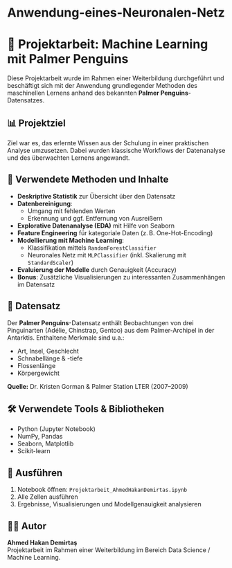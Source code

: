 # Anwendung-eines-Neuronalen-Netz

# 🐧 Projektarbeit: Machine Learning mit Palmer Penguins

Diese Projektarbeit wurde im Rahmen einer Weiterbildung durchgeführt und beschäftigt sich mit der Anwendung grundlegender Methoden des maschinellen Lernens anhand des bekannten **Palmer Penguins**-Datensatzes.

## 📊 Projektziel

Ziel war es, das erlernte Wissen aus der Schulung in einer praktischen Analyse umzusetzen. Dabei wurden klassische Workflows der Datenanalyse und des überwachten Lernens angewandt.

## 🧠 Verwendete Methoden und Inhalte

- **Deskriptive Statistik** zur Übersicht über den Datensatz  
- **Datenbereinigung**:
  - Umgang mit fehlenden Werten
  - Erkennung und ggf. Entfernung von Ausreißern  
- **Explorative Datenanalyse (EDA)** mit Hilfe von Seaborn  
- **Feature Engineering** für kategoriale Daten (z. B. One-Hot-Encoding)  
- **Modellierung mit Machine Learning**:
  - Klassifikation mittels `RandomForestClassifier`
  - Neuronales Netz mit `MLPClassifier` (inkl. Skalierung mit `StandardScaler`)  
- **Evaluierung der Modelle** durch Genauigkeit (Accuracy)  
- **Bonus**: Zusätzliche Visualisierungen zu interessanten Zusammenhängen im Datensatz  

## 📁 Datensatz

Der **Palmer Penguins**-Datensatz enthält Beobachtungen von drei Pinguinarten (Adélie, Chinstrap, Gentoo) aus dem Palmer-Archipel in der Antarktis. Enthaltene Merkmale sind u.a.:

- Art, Insel, Geschlecht  
- Schnabellänge & -tiefe  
- Flossenlänge  
- Körpergewicht  

**Quelle:** Dr. Kristen Gorman & Palmer Station LTER (2007–2009)

## 🛠 Verwendete Tools & Bibliotheken

- Python (Jupyter Notebook)  
- NumPy, Pandas  
- Seaborn, Matplotlib  
- Scikit-learn  

## 🚀 Ausführen

1. Notebook öffnen: `Projektarbeit_AhmedHakanDemirtas.ipynb`  
2. Alle Zellen ausführen  
3. Ergebnisse, Visualisierungen und Modellgenauigkeit analysieren  

## 🧑‍🎓 Autor

**Ahmed Hakan Demirtaş**  
Projektarbeit im Rahmen einer Weiterbildung im Bereich Data Science / Machine Learning.
